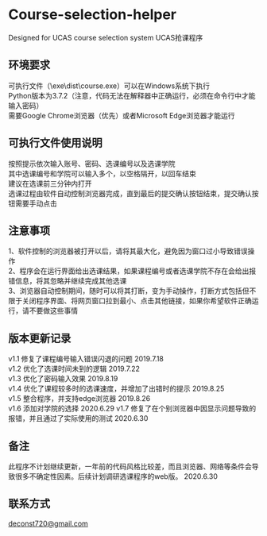 # Course-selection-helper
Designed for UCAS course selection system
UCAS抢课程序

## 环境要求
可执行文件（\exe\dist\course.exe）可以在Windows系统下执行  
Python版本为3.7.2（注意，代码无法在解释器中正确运行，必须在命令行中才能输入密码）  
需要Google Chrome浏览器（优先）或者Microsoft Edge浏览器才能运行

## 可执行文件使用说明
按照提示依次输入账号、密码、选课编号以及选课学院  
其中选课编号和学院可以输入多个，以空格隔开，以回车结束  
建议在选课前三分钟内打开  
选课过程由软件自动控制浏览器完成，直到最后的提交确认按钮结束，提交确认按钮需要手动点击

## 注意事项
1、软件控制的浏览器被打开以后，请将其最大化，避免因为窗口过小导致错误操作  
2、程序会在运行界面给出选课结果，如果课程编号或者选课学院不存在会给出报错信息，将其忽略并继续完成其他选课  
3、浏览器自动控制期间，随时可以将其打断，变为手动操作，打断方式包括但不限于关闭程序界面、将网页窗口拉到最小、点击其他链接，如果你希望软件正确运行，请不要做这些事情

## 版本更新记录
v1.1 修复了课程编号输入错误闪退的问题 2019.7.18  
v1.2 优化了选课时间未到的逻辑 2019.7.22  
v1.3 优化了密码输入效果 2019.8.19  
v1.4 优化了课程较多时的选课速度，并增加了出错时的提示 2019.8.25  
v1.5 整合程序，并支持edge浏览器 2019.8.26  
v1.6 添加对学院的选择 2020.6.29
v1.7 修复了在个别浏览器中因显示问题导致的报错，并且通过了实际使用的测试 2020.6.30

## 备注
此程序不计划继续更新，一年前的代码风格比较差，而且浏览器、网络等条件会导致很多不确定性因素。后续计划调研选课程序的web版。
2020.6.30

## 联系方式
deconst720@gmail.com
